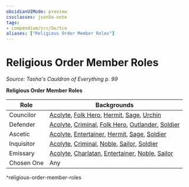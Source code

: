 ```yaml
---
obsidianUIMode: preview
cssclasses: json5e-note
tags:
- compendium/src/5e/tce
aliases: ["Religious Order Member Roles"]
---
```

# Religious Order Member Roles
*Source: Tasha's Cauldron of Everything p. 99* 

**Religious Order Member Roles**

| Role | Backgrounds |
|------|-------------|
| Councilor | [Acolyte](compendium/backgrounds/acolyte.md), [Folk Hero](compendium/backgrounds/folk-hero.md), [Hermit](compendium/backgrounds/hermit.md), [Sage](compendium/backgrounds/sage.md), [Urchin](compendium/backgrounds/urchin.md) |
| Defender | [Acolyte](compendium/backgrounds/acolyte.md), [Criminal](compendium/backgrounds/criminal.md), [Folk Hero](compendium/backgrounds/folk-hero.md), [Outlander](compendium/backgrounds/outlander.md), [Soldier](compendium/backgrounds/soldier.md) |
| Ascetic | [Acolyte](compendium/backgrounds/acolyte.md), [Entertainer](compendium/backgrounds/entertainer.md), [Hermit](compendium/backgrounds/hermit.md), [Sage](compendium/backgrounds/sage.md), [Soldier](compendium/backgrounds/soldier.md) |
| Inquisitor | [Acolyte](compendium/backgrounds/acolyte.md), [Criminal](compendium/backgrounds/criminal.md), [Noble](compendium/backgrounds/noble.md), [Sailor](compendium/backgrounds/sailor.md), [Soldier](compendium/backgrounds/soldier.md) |
| Emissary | [Acolyte](compendium/backgrounds/acolyte.md), [Charlatan](compendium/backgrounds/charlatan.md), [Entertainer](compendium/backgrounds/entertainer.md), [Noble](compendium/backgrounds/noble.md), [Sailor](compendium/backgrounds/sailor.md) |
| Chosen One | Any |
^religious-order-member-roles